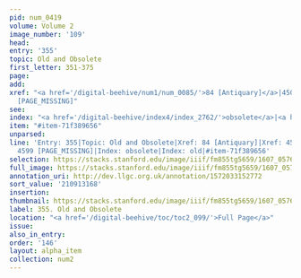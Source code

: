 ```yaml
---
pid: num_0419
volume: Volume 2
image_number: '109'
head:
entry: '355'
topic: Old and Obsolete
first_letter: 351-375
page:
add:
xref: "<a href='/digital-beehive/num1/num_0085/'>84 [Antiquary]</a>|4507 [PAGE_MISSING]|4599
  [PAGE_MISSING]"
see:
index: "<a href='/digital-beehive/index4/index_2762/'>obsolete</a>|<a href='/digital-beehive/index4/index_2782/'>old</a>"
item: "#item-71f389656"
unparsed:
line: 'Entry: 355|Topic: Old and Obsolete|Xref: 84 [Antiquary]|Xref: 4507 [PAGE_MISSING]|Xref:
  4599 [PAGE_MISSING]|Index: obsolete|Index: old|#item-71f389656'
selection: https://stacks.stanford.edu/image/iiif/fm855tg5659/1607_0576/335,3168,2966,780/full/0/default.jpg
full_image: https://stacks.stanford.edu/image/iiif/fm855tg5659/1607_0576/full/full/0/default.jpg
annotation_uri: http://dev.llgc.org.uk/annotation/1572033152772
sort_value: '210913168'
insertion:
thumbnail: https://stacks.stanford.edu/image/iiif/fm855tg5659/1607_0576/335,3168,600,180/250,/0/default.jpg
label: 355. Old and Obsolete
location: "<a href='/digital-beehive/toc/toc2_099/'>Full Page</a>"
issue:
also_in_entry:
order: '146'
layout: alpha_item
collection: num2
---
```

